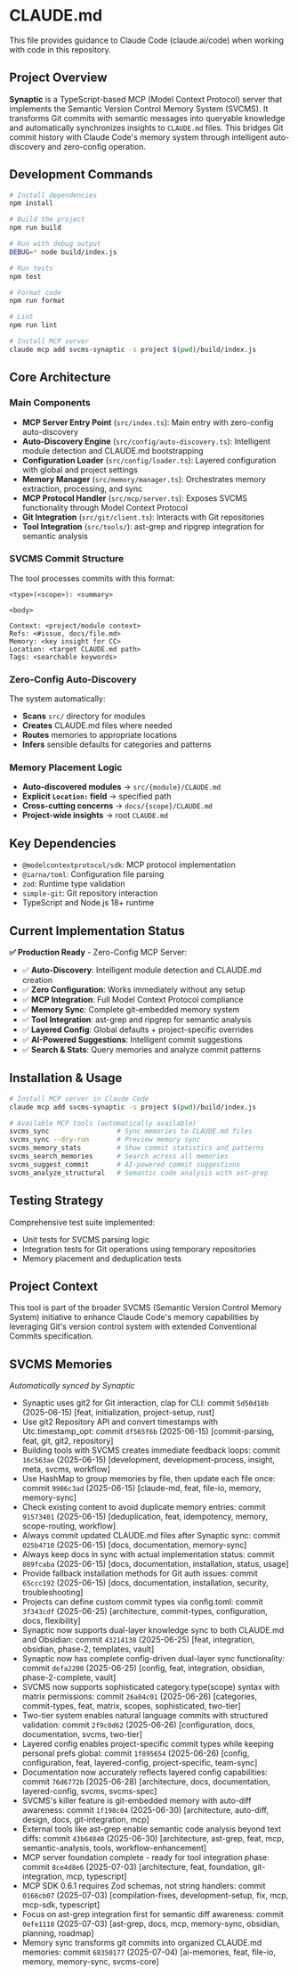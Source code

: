 # CLAUDE.md

This file provides guidance to Claude Code (claude.ai/code) when working with code in this repository.

## Project Overview

**Synaptic** is a TypeScript-based MCP (Model Context Protocol) server that implements the Semantic Version Control Memory System (SVCMS). It transforms Git commits with semantic messages into queryable knowledge and automatically synchronizes insights to `CLAUDE.md` files. This bridges Git commit history with Claude Code's memory system through intelligent auto-discovery and zero-config operation.

## Development Commands

```bash
# Install dependencies
npm install

# Build the project
npm run build

# Run with debug output
DEBUG=* node build/index.js

# Run tests
npm test

# Format code
npm run format

# Lint
npm run lint

# Install MCP server
claude mcp add svcms-synaptic -s project $(pwd)/build/index.js
```

## Core Architecture

### Main Components

- **MCP Server Entry Point** (`src/index.ts`): Main entry with zero-config auto-discovery
- **Auto-Discovery Engine** (`src/config/auto-discovery.ts`): Intelligent module detection and CLAUDE.md bootstrapping
- **Configuration Loader** (`src/config/loader.ts`): Layered configuration with global and project settings
- **Memory Manager** (`src/memory/manager.ts`): Orchestrates memory extraction, processing, and sync
- **MCP Protocol Handler** (`src/mcp/server.ts`): Exposes SVCMS functionality through Model Context Protocol
- **Git Integration** (`src/git/client.ts`): Interacts with Git repositories
- **Tool Integration** (`src/tools/`): ast-grep and ripgrep integration for semantic analysis

### SVCMS Commit Structure

The tool processes commits with this format:
```
<type>(<scope>): <summary>

<body>

Context: <project/module context>
Refs: <#issue, docs/file.md>
Memory: <key insight for CC>
Location: <target CLAUDE.md path>
Tags: <searchable keywords>
```

### Zero-Config Auto-Discovery

The system automatically:
- **Scans** `src/` directory for modules
- **Creates** CLAUDE.md files where needed
- **Routes** memories to appropriate locations  
- **Infers** sensible defaults for categories and patterns

### Memory Placement Logic

- **Auto-discovered modules** → `src/{module}/CLAUDE.md`
- **Explicit `Location:` field** → specified path
- **Cross-cutting concerns** → `docs/{scope}/CLAUDE.md`
- **Project-wide insights** → root `CLAUDE.md`

## Key Dependencies

- `@modelcontextprotocol/sdk`: MCP protocol implementation
- `@iarna/toml`: Configuration file parsing
- `zod`: Runtime type validation
- `simple-git`: Git repository interaction
- TypeScript and Node.js 18+ runtime

## Current Implementation Status

**✅ Production Ready** - Zero-Config MCP Server:
- ✅ **Auto-Discovery**: Intelligent module detection and CLAUDE.md creation
- ✅ **Zero Configuration**: Works immediately without any setup
- ✅ **MCP Integration**: Full Model Context Protocol compliance
- ✅ **Memory Sync**: Complete git-embedded memory system
- ✅ **Tool Integration**: ast-grep and ripgrep for semantic analysis
- ✅ **Layered Config**: Global defaults + project-specific overrides
- ✅ **AI-Powered Suggestions**: Intelligent commit suggestions
- ✅ **Search & Stats**: Query memories and analyze commit patterns

## Installation & Usage

```bash
# Install MCP server in Claude Code
claude mcp add svcms-synaptic -s project $(pwd)/build/index.js

# Available MCP tools (automatically available)
svcms_sync                 # Sync memories to CLAUDE.md files  
svcms_sync --dry-run       # Preview memory sync
svcms_memory_stats         # Show commit statistics and patterns
svcms_search_memories      # Search across all memories
svcms_suggest_commit       # AI-powered commit suggestions
svcms_analyze_structural   # Semantic code analysis with ast-grep
```

## Testing Strategy

Comprehensive test suite implemented:
- Unit tests for SVCMS parsing logic
- Integration tests for Git operations using temporary repositories
- Memory placement and deduplication tests

## Project Context

This tool is part of the broader SVCMS (Semantic Version Control Memory System) initiative to enhance Claude Code's memory capabilities by leveraging Git's version control system with extended Conventional Commits specification.


## SVCMS Memories

*Automatically synced by Synaptic*

- Synaptic uses git2 for Git interaction, clap for CLI: commit `5d50d18b` (2025-06-15) [feat, initialization, project-setup, rust]
- Use git2 Repository API and convert timestamps with Utc.timestamp_opt: commit `df565f6b` (2025-06-15) [commit-parsing, feat, git, git2, repository]
- Building tools with SVCMS creates immediate feedback loops: commit `16c563ae` (2025-06-15) [development, development-process, insight, meta, svcms, workflow]
- Use HashMap to group memories by file, then update each file once: commit `9986c3ad` (2025-06-15) [claude-md, feat, file-io, memory, memory-sync]
- Check existing content to avoid duplicate memory entries: commit `91573401` (2025-06-15) [deduplication, feat, idempotency, memory, scope-routing, workflow]
- Always commit updated CLAUDE.md files after Synaptic sync: commit `025b4710` (2025-06-15) [docs, documentation, memory-sync]
- Always keep docs in sync with actual implementation status: commit `869fcaba` (2025-06-15) [docs, documentation, installation, status, usage]
- Provide fallback installation methods for Git auth issues: commit `65ccc192` (2025-06-15) [docs, documentation, installation, security, troubleshooting]
- Projects can define custom commit types via config.toml: commit `3f343cdf` (2025-06-25) [architecture, commit-types, configuration, docs, flexibility]
- Synaptic now supports dual-layer knowledge sync to both CLAUDE.md and Obsidian: commit `43214138` (2025-06-25) [feat, integration, obsidian, phase-2, templates, vault]
- Synaptic now has complete config-driven dual-layer sync functionality: commit `defa2200` (2025-06-25) [config, feat, integration, obsidian, phase-2-complete, vault]
- SVCMS now supports sophisticated category.type(scope) syntax with matrix permissions: commit `26a04c01` (2025-06-26) [categories, commit-types, feat, matrix, scopes, sophisticated, two-tier]
- Two-tier system enables natural language commits with structured validation: commit `2f9c0d62` (2025-06-26) [configuration, docs, documentation, svcms, two-tier]
- Layered config enables project-specific commit types while keeping personal prefs global: commit `1f895654` (2025-06-26) [config, configuration, feat, layered-config, project-specific, team-sync]
- Documentation now accurately reflects layered config capabilities: commit `76d6772b` (2025-06-28) [architecture, docs, documentation, layered-config, svcms, svcms-spec]
- SVCMS's killer feature is git-embedded memory with auto-diff awareness: commit `1f198c04` (2025-06-30) [architecture, auto-diff, design, docs, git-integration, mcp]
- External tools like ast-grep enable semantic code analysis beyond text diffs: commit `43b64840` (2025-06-30) [architecture, ast-grep, feat, mcp, semantic-analysis, tools, workflow-enhancement]
- MCP server foundation complete - ready for tool integration phase: commit `8ce4d8e6` (2025-07-03) [architecture, feat, foundation, git-integration, mcp, typescript]
- MCP SDK 0.6.1 requires Zod schemas, not string handlers: commit `0166cb07` (2025-07-03) [compilation-fixes, development-setup, fix, mcp, mcp-sdk, typescript]
- Focus on ast-grep integration first for semantic diff awareness: commit `0efe1118` (2025-07-03) [ast-grep, docs, mcp, memory-sync, obsidian, planning, roadmap]
- Memory sync transforms git commits into organized CLAUDE.md memories: commit `68350177` (2025-07-04) [ai-memories, feat, file-io, memory, memory-sync, svcms-core]

